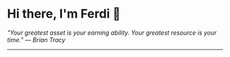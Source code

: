 <h1>Hi there, I'm Ferdi 👋</h1>

<p><em>
  "Your greatest asset is your earning ability. Your greatest resource is your time." — Brian Tracy
</em></p>

---
